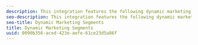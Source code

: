 ```yaml
---
description: This integration features the following dynamic marketing segments 
seo-description: This integration features the following dynamic marketing segments 
seo-title: Dynamic Marketing Segments
title: Dynamic Marketing Segments
uuid: 0090b356-aced-423e-aefe-61ce23d5a86f
---
```



